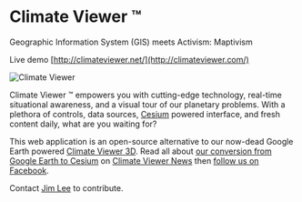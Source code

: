# Climate Viewer &trade;
Geographic Information System (GIS) meets Activism: Maptivism

Live demo [http://climateviewer.net/](http://climateviewer.com/)

![Climate Viewer](http://climateviewer.com/images/climate-viewer-cesium-beta.jpg)

Climate Viewer &trade; empowers you with cutting-edge technology, real-time situational awareness, and a visual tour of our planetary problems.  With a plethora of controls, data sources, [Cesium](http://cesiumjs.org/) powered interface, and fresh content daily, what are you waiting for?

This web application is an open-source alternative to our now-dead Google Earth powered [Climate Viewer 3D](http://climateviewer.com/3D/).  Read all about [our conversion from Google Earth to Cesium](http://climateviewer.com/2014/12/28/death-google-earth-climate-viewer-3d/) on [Climate Viewer News](http://climateviewer.com/) then [follow us on Facebook](https://www.facebook.com/climateviewers).

Contact [Jim Lee](http://climateviewer.com/rezn8d/) to contribute.

